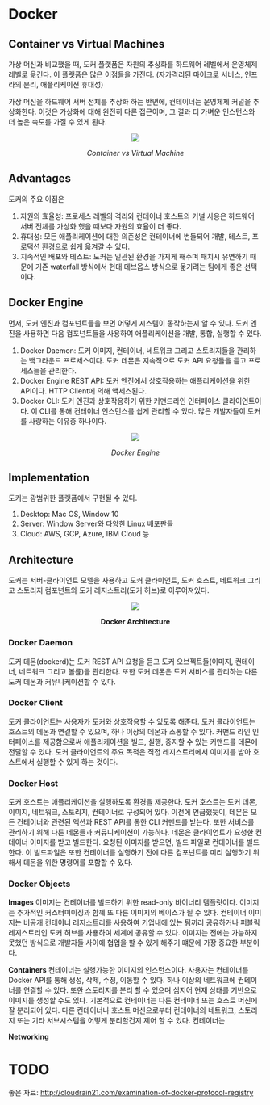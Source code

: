 # Docker

## Container vs Virtual Machines

가상 머신과 비교했을 때, 도커 플랫폼은 자원의 추상화를 하드웨어 레벨에서 운영체제 레벨로 옮긴다. 이 플랫폼은 많은 이점들을 가진다. (자가격리된 마이크로 서비스, 인프라의 분리, 애플리케이션 휴대성)

가상 머신을 하드웨어 서버 전체를 추상화 하는 반면에, 컨테이너는 운영체제 커널을 추상화한다. 이것은 가상화에 대해 완전히 다른 접근이며, 그 결과 더 가벼운 인스턴스와 더 높은 속도를 가질 수 있게 된다.

<figure>
<p align="center"><img src="https://wiki.aquasec.com/download/attachments/2854889/Container_VM_Implementation.png?version=1&modificationDate=1520172703952&api=v2"></p>
<figcaption align = "center"><i>Container vs Virtual Machine</i></figcaption>
</figure>

## Advantages

도커의 주요 이점은

1. 자원의 효율성: 프로세스 레벨의 격리와 컨테이너 호스트의 커널 사용은 하드웨어 서버 전체를 가상화 했을 때보다 자원의 효율이 더 좋다.
2. 휴대성: 모든 애플리케이션에 대한 의존성은 컨테이너에 번들되어 개발, 테스트, 프로덕션 환경으로 쉽게 옮겨갈 수 있다.
3. 지속적인 배포와 테스트: 도커는 일관된 환경을 가지게 해주며 패치시 유연하기 때문에 기존 waterfall 방식에서 현대 데브옵스 방식으로 옮기려는 팀에게 좋은 선택이다.

## Docker Engine

먼저, 도커 엔진과 컴포넌트들을 보면 어떻게 시스템이 동작하는지 알 수 있다. 도커 엔진을 사용하면 다음 컴포넌트들을 사용하여 애플리케이션을 개발, 통합, 실행할 수 있다.

1. Docker Daemon: 도커 이미지, 컨테이너, 네트워크 그리고 스토리지들을 관리하는 백그라운드 프로세스이다. 도커 데몬은 지속적으로 도커 API 요청들을 듣고 프로세스들을 관리한다.
2. Docker Engine REST API: 도커 엔진에서 상호작용하는 애플리케이션을 위한 API이다. HTTP Client에 의해 액세스된다.
3. Docker CLI: 도커 엔진과 상호작용하기 위한 커맨드라인 인터페이스 클라이언트이다. 이 CLI를 통해 컨테이너 인스턴스를 쉽게 관리할 수 있다. 많은 개발자들이 도커를 사랑하는 이유중 하나이다.

<figure>
<p align="center"><img src="https://wiki.aquasec.com/download/attachments/2854889/Docker_Engine.png?version=1&modificationDate=1520172702424&api=v2"></p>
<figcaption align = "center"><i>Docker Engine</i></figcaption>
</figure>

## Implementation

도커는 광범위한 플랫폼에서 구현될 수 있다.

1. Desktop: Mac OS, Window 10
2. Server: Window Server와 다양한 Linux 배포판들
3. Cloud: AWS, GCP, Azure, IBM Cloud 등

## Architecture

도커는 서버-클라이언트 모델을 사용하고 도커 클라이언트, 도커 호스트, 네트워크 그리고 스토리지 컴포넌트와 도커 레지스트리(도커 허브)로 이루어져있다.

<figure>
<p align="center">
<img src="https://wiki.aquasec.com/download/attachments/2854889/Docker_Architecture.png?version=1&modificationDate=1520172700553&api=v2">
</p>
<figcaption align = "center"><b>Docker Architecture</b></figcaption>
</figure>

### Docker Daemon

도커 데몬(dockerd)는 도커 REST API 요청을 듣고 도커 오브젝트들(이미지, 컨테이너, 네트워크 그리고 볼륨)을 관리한다. 또한 도커 데몬은 도커 서비스를 관리하는 다른 도커 데몬과 커뮤니케이션할 수 있다.

### Docker Client

도커 클라이언트는 사용자가 도커와 상호작용할 수 있도록 해준다. 도커 클라이언트는 호스트의 데몬과 연결할 수 있으며, 하나 이상의 데몬과 소통할 수 있다. 커맨드 라인 인터페이스를 제공함으로써 애플리케이션을 빌드, 실행, 중지할 수 있는 커맨드를 데몬에 전달할 수 있다. 도커 클라이언트의 주요 목적은 직접 레지스트리에서 이미지를 받아 호스트에서 실행할 수 있게 하는 것이다.

### Docker Host

도커 호스트는 애플리케이션을 실행하도록 환경을 제공한다. 도커 호스트는 도커 데몬, 이미지, 네트워크, 스토리지, 컨테이너로 구성되어 있다. 이전에 언급했듯이, 데몬은 모든 컨테이너와 관련된 액션과 REST API를 통한 CLI 커맨드를 받는다. 또한 서비스를 관리하기 위해 다른 데몬들과 커뮤니케이션이 가능하다. 데몬은 클라이언트가 요청한 컨테이너 이미지를 받고 빌드한다. 요청된 이미지를 받으면, 빌드 파일로 컨테이너를 빌드한다. 이 빌드파일은 또한 컨테이너를 실행하기 전에 다른 컴포넌트를 미리 실행하기 위해서 데몬을 위한 명령어를 포함할 수 있다.

### Docker Objects

**Images**
이미지는 컨테이너를 빌드하기 위한 read-only 바이너리 템플릿이다. 이미지는 추가적인 커스터미이징과 함꼐 또 다른 이미지의 베이스가 될 수 있다. 컨테이너 이미지는 비공개 컨테이너 레지스트리를 사용하여 기업내에 있는 팀끼리 공유하거나 퍼블릭 레지스트리인 도커 허브를 사용하여 세계에 공유할 수 있다. 이미지는 전에는 가능하지 못했던 방식으로 개발자들 사이에 협업을 할 수 있게 해주기 떄문에 가장 중요한 부분이다.

**Containers**
컨테이너는 실행가능한 이미지의 인스턴스이다. 사용자는 컨테이너를 Docker API를 통해 생성, 삭제, 수정, 이동할 수 있다. 하나 이상의 네트워크에 컨테이너를 연결할 수 있다. 또한 스토리지를 분리 할 수 있으며 심지어 현재 상태를 기반으로 이미지를 생성할 수도 있다.
기본적으로 컨테이너는 다른 컨테이너 또는 호스트 머신에 잘 분리되어 있다. 다른 컨테이너나 호스트 머신으로부터 컨테이너의 네트워크, 스토리지 또는 기타 서브시스템을 어떻게 분리할건지 제어 할 수 있다.
컨테이너는

**Networking**

# TODO

좋은 자료: http://cloudrain21.com/examination-of-docker-protocol-registry
